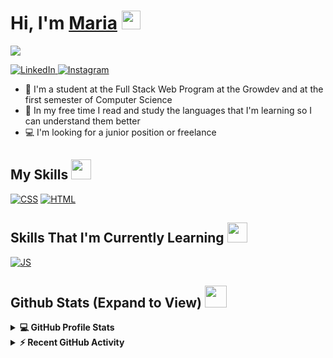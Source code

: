 <h1> Hi, I'm <a href= "https://github.com/MariaMaidana">Maria</a></a> <img src = "https://raw.githubusercontent.com/MartinHeinz/MartinHeinz/master/wave.gif" width = 30px> </h1>
<p align='center'>
</p>

<p>
  <a href="https://github.com/DenverCoder1/readme-typing-svg"><img src="https://readme-typing-svg.herokuapp.com?&font=IBM+Plex+Sans&color=abcdef&size=20&lines=Welcome+to+my+GitHub+Profile!;I'm+Studying+to+be+a+Full+Stack+Developer" /></a>
</p>  
  
  <a href="https://www.linkedin.com/in/maria-eduarda-santellano-542528254/" target="_blank">
    <img alt="LinkedIn" src="https://img.shields.io/badge/LinkedIn-0077B5?style=for-the-badge&logo=linkedin&logoColor=white">
  </a>   
 <a href="https://www.instagram.com/mariamaidanaaaaa/" target="_blank">
    <img alt="Instagram" src="https://img.shields.io/badge/Instagram-%23E4405F.svg?style=for-the-badge&logo=Instagram&logoColor=white">
  </a>   

- 💼 I'm a student at the Full Stack Web Program at the Growdev and at the first semester of Computer Science
- 💬 In my free time I read and study the languages that I'm learning so I can understand them better
- 💻 I'm looking for a junior position or freelance

<h2>My Skills <img src = "https://media2.giphy.com/media/QssGEmpkyEOhBCb7e1/giphy.gif?cid=ecf05e47a0n3gi1bfqntqmob8g9aid1oyj2wr3ds3mg700bl&rid=giphy.gif" 
width = 32px> </h2>

<a href="https://www.w3schools.com/css/"><img alt="CSS" src="https://img.shields.io/badge/css3-%231572B6.svg?style=for-the-badge&logo=css3&logoColor=white"></a>
<a href="https://www.w3schools.com/html/default.asp"><img alt="HTML" src="https://img.shields.io/badge/html5-%23E34F26.svg?style=for-the-badge&logo=html5&logoColor=white"></a>

<h2>Skills That I'm Currently Learning <img src = "https://media2.giphy.com/media/QssGEmpkyEOhBCb7e1/giphy.gif?cid=ecf05e47a0n3gi1bfqntqmob8g9aid1oyj2wr3ds3mg700bl&rid=giphy.gif" width = 32px> </h2>

<a href="https://www.w3schools.com/css/"><img alt="JS" src="https://img.shields.io/badge/JavaScript-ED8B00?style=for-the-badge&logo=javascript&logoColor=white"></a>


<h2> Github Stats (Expand to View) <img src = "https://i.pinimg.com/originals/65/c4/f4/65c4f452571be1261e9c623f7da488ac.gif" width = 35px> </h2>

<details> 
  <summary><b>💻 GitHub Profile Stats</b></summary>
  <br/>
  <p align="center">
    <a href="https://github.com/MariaMaidana/github-readme-stats"><img alt="Maria's Github Stats" src="https://github-readme-stats.vercel.app/api?username=MariaMaidana&show_icons=true&count_private=true&theme=algolia" height="192px"/></a>
<br/>
  &nbsp;
	  <img src="https://github-readme-stats.vercel.app/api/top-langs?username=MariaMaidana&show_icons=true&locale=en&layout=compact&theme=algolia" alt="Maria" height="192px"/>
  <br/>
  </p>
</details>


<details>
  <summary><b>⚡ Recent GitHub Activity</b></summary>
  <br/>
   <a href="https://github.com/MariaMaidana"><img alt="Maria's Activity Graph" src="https://activity-graph.herokuapp.com/graph?username=MariaMaidana&custom_title=Maria's%20Contribution%20Graph&theme=react-dark" /></a>
  <br/>

</details>

<br/>
